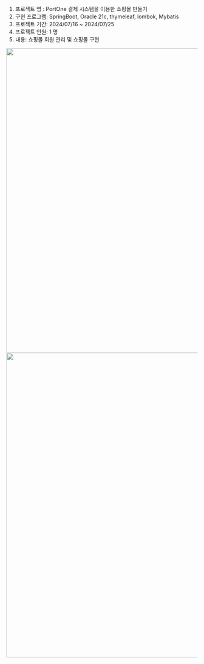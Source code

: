 1. 프로젝트 명 : PortOne 결제 시스템을 이용한 쇼핑몰 만들기 <br>
2. 구현 프로그램: SpringBoot, Oracle 21c, thymeleaf, lombok, Mybatis <br>
3. 프로젝트 기간: 2024/07/16 ~ 2024/07/25 <br>
4. 프로젝트 인원: 1 명 <br>
5. 내용: 쇼핑몰 회원 관리 및 쇼핑몰 구현 <br>
<img src="https://cafeptthumb-phinf.pstatic.net/MjAyNDA3MjVfOTkg/MDAxNzIxODg4OTE0ODk0.EQpJ5bCnR4bOfh4CAtM_Uok4vf7owzFlqhgnp2Mu5i4g.4Vho1q8EbDmzRb_4_mrGv2V7qsxfN_ccnQGcpkf8oMwg.PNG/image.png?type=w1600" width=800>
<img src="https://cafeptthumb-phinf.pstatic.net/MjAyNDA3MjVfMTMz/MDAxNzIxODg4OTU1MzE3.CyfP31HbSSPnxdKnVI_3GxoRoFV7a8v_E10GNEAjNvsg.FS8L7U8iIYupo9KR-buC7j9GFpL-LSj4OVXdFxu1zGwg.PNG/image.png?type=w1600" width=800>
